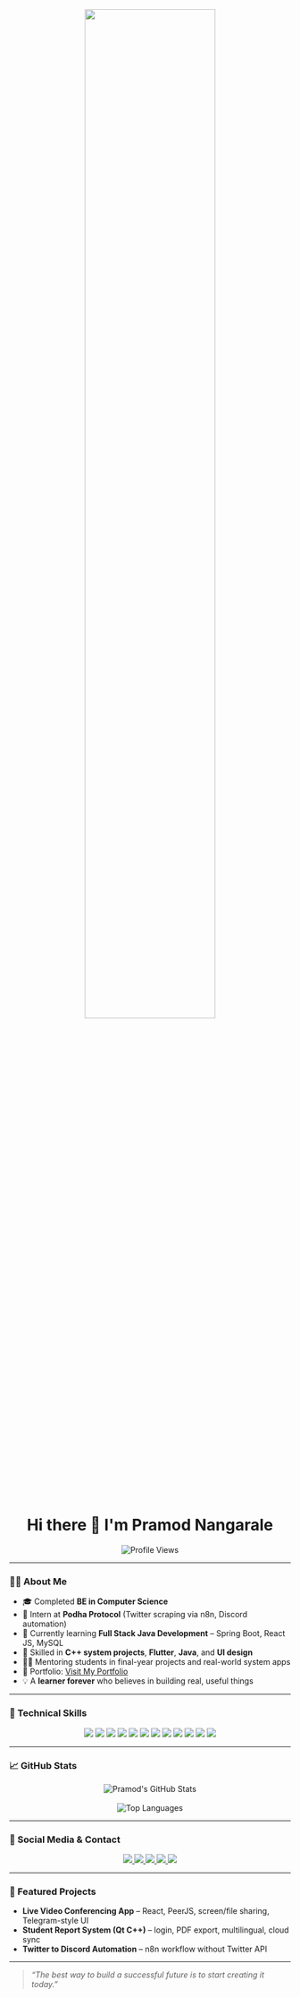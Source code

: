 
<div align="center"> 
  <img width="68%" src="https://raw.githubusercontent.com/gist/abnsl0014/9d726586bd9246d133a9ddc6391cd2f0/raw/9a0d296d5f8549a8872ca0c3bcfdf3166a915c9e/computer.gif"/>
  <h1>Hi there 👋 I'm Pramod Nangarale</h1>
  <img src="https://komarev.com/ghpvc/?username=PramodNangarale&color=orange&style=flat-square&label=PROFILE+VIEWS" alt="Profile Views">
</div>

---

### 👨‍💻 About Me

- 🎓 Completed **BE in Computer Science**
- 💼 Intern at **Podha Protocol** (Twitter scraping via n8n, Discord automation)
- 🌱 Currently learning **Full Stack Java Development** – Spring Boot, React JS, MySQL
- 🚀 Skilled in **C++ system projects**, **Flutter**, **Java**, and **UI design**
- 🧑‍🏫 Mentoring students in final-year projects and real-world system apps
- 🔗 Portfolio: [Visit My Portfolio](https://pramodnanagarale.blogspot.com/)
- 💡 A **learner forever** who believes in building real, useful things

---

### 💼 Technical Skills

<div align="center">

<img src="https://img.shields.io/badge/C++-orange?style=for-the-badge&logo=c%2B%2B&logoColor=white">
<img src="https://img.shields.io/badge/Java-orange?style=for-the-badge&logo=java&logoColor=white">
<img src="https://img.shields.io/badge/Flutter-orange?style=for-the-badge&logo=flutter&logoColor=white">
<img src="https://img.shields.io/badge/Firebase-orange?style=for-the-badge&logo=firebase&logoColor=white">
<img src="https://img.shields.io/badge/HTML5-orange?style=for-the-badge&logo=html5&logoColor=white">
<img src="https://img.shields.io/badge/CSS3-orange?style=for-the-badge&logo=css3&logoColor=white">
<img src="https://img.shields.io/badge/JavaScript-orange?style=for-the-badge&logo=javascript&logoColor=white">
<img src="https://img.shields.io/badge/React-orange?style=for-the-badge&logo=react&logoColor=white">
<img src="https://img.shields.io/badge/SpringBoot-orange?style=for-the-badge&logo=springboot&logoColor=white">
<img src="https://img.shields.io/badge/MySQL-orange?style=for-the-badge&logo=mysql&logoColor=white">
<img src="https://img.shields.io/badge/n8n-orange?style=for-the-badge&logo=n8n&logoColor=white">
<img src="https://img.shields.io/badge/Figma-orange?style=for-the-badge&logo=figma&logoColor=white">

</div>

---

### 📈 GitHub Stats

<div align="center">

<img src="https://github-readme-stats.anuraghazra1.vercel.app/api?username=PramodNangarale&show_icons=true&include_all_commits=true&theme=radical" alt="Pramod's GitHub Stats">
<br><br>
<img src="https://github-readme-stats-eight-theta.vercel.app/api/top-langs/?username=PramodNangarale&layout=compact&langs_count=8&theme=radical" alt="Top Languages">

</div>

---

### 📢 Social Media & Contact

<div align="center">

<a href="https://www.instagram.com/mr.pramod.05/" target="_blank">
  <img src="https://img.shields.io/badge/Instagram-F58529?&style=for-the-badge&logo=instagram&logoColor=white">
</a>
<a href="https://www.linkedin.com/in/pramodnangarale/" target="_blank">
  <img src="https://img.shields.io/badge/LinkedIn-blue?&style=for-the-badge&logo=linkedin&logoColor=white">
</a>
<a href="mailto:pramodnangarale007@gmail.com" target="_blank">
  <img src="https://img.shields.io/badge/Gmail-D44638?&style=for-the-badge&logo=gmail&logoColor=white">
</a>
<a href="https://wa.me/917620110105" target="_blank">
  <img src="https://img.shields.io/badge/WhatsApp-25D366?&style=for-the-badge&logo=whatsapp&logoColor=white">
</a>
<a href="https://www.youtube.com/channel/UCbhGYVadJsZtJzHYMWLNRRQ" target="_blank">
  <img src="https://img.shields.io/badge/YouTube-FF0000?&style=for-the-badge&logo=youtube&logoColor=white">
</a>

</div>

---

### 🧩 Featured Projects
- **Live Video Conferencing App** – React, PeerJS, screen/file sharing, Telegram-style UI
- **Student Report System (Qt C++)** – login, PDF export, multilingual, cloud sync
- **Twitter to Discord Automation** – n8n workflow without Twitter API

---

> *“The best way to build a successful future is to start creating it today.”*

